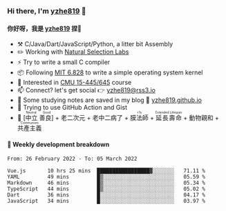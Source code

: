 ### Hi there, I'm [yzhe819](https://github.com/yzhe819) 👋

#### 你好呀，我是 [yzhe819](https://github.com/yzhe819) 捏👋

- :hammer_and_pick: C/Java/Dart/JavaScript/Python, a litter bit Assembly
- :pencil2: Working with [Natural Selection Labs](https://github.com/NaturalSelectionLabs)
- ⚡ Try to write a small C compiler
- 📦 Following [MIT 6.828](https://pdos.csail.mit.edu/6.828/2018/overview.html) to write a simple operating system kernel
- 🧪 Interested in [CMU 15-445/645](https://15445.courses.cs.cmu.edu/fall2020/) course
- 📫 Connect? let's get social 👉 yzhe819@rss3.io
- :scroll: Some studying notes are saved in my blog :space_invader: [yzhe819.github.io](https://yzhe819.github.io/)
- 🌟 Trying to use GitHub Action and Gist
- 🔑 <ruby>[中立 善良]<rp>（</rp><rt>Neutral Good</rt><rp>）</rp></ruby> + 老二次元 + 老中二病了 + <ruby>膜法師<rp>（</rp><rt>+1s</rt><rp>）</rp></ruby> + <ruby>延長壽命<rp>（</rp><rt>Extended Lifespan</rt><rp>）</rp></ruby> + 動物親和 + <ruby>共產主義<rp>（</rp><rt>Communism</rt><rp>）</rp></ruby>



#### 📝 Weekly development breakdown

<!--START_SECTION:waka-->

```text
From: 26 February 2022 - To: 05 March 2022

Vue.js       10 hrs 25 mins  █████████████████▓░░░░░░░   71.11 %
YAML         49 mins         █▒░░░░░░░░░░░░░░░░░░░░░░░   05.59 %
Markdown     46 mins         █▒░░░░░░░░░░░░░░░░░░░░░░░   05.34 %
TypeScript   44 mins         █▒░░░░░░░░░░░░░░░░░░░░░░░   05.02 %
Dart         36 mins         █░░░░░░░░░░░░░░░░░░░░░░░░   04.17 %
JavaScript   34 mins         █░░░░░░░░░░░░░░░░░░░░░░░░   03.97 %
```

<!--END_SECTION:waka-->



